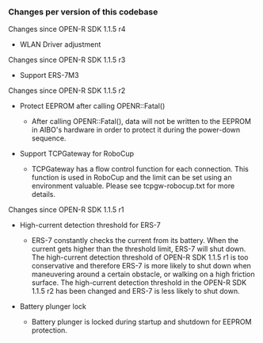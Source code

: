 ### Changes per version of this codebase

Changes since OPEN-R SDK 1.1.5 r4

* WLAN Driver adjustment

Changes since OPEN-R SDK 1.1.5 r3

* Support ERS-7M3

Changes since OPEN-R SDK 1.1.5 r2

* Protect EEPROM after calling OPENR::Fatal()
  - After calling OPENR::Fatal(), data will not be written to the EEPROM 
    in AIBO's hardware in order to protect it during the power-down
     sequence.

* Support TCPGateway for RoboCup
  - TCPGateway has a flow control function for each connection.
    This function is used in RoboCup and the limit can be set 
    using an environment valuable.
    Please see tcpgw-robocup.txt for more details.

Changes since OPEN-R SDK 1.1.5 r1

* High-current detection threshold for ERS-7
  - ERS-7 constantly checks the current from its battery. When the 
    current gets higher than the threshold limit, ERS-7 will shut down.
    The high-current detection threshold of OPEN-R SDK 1.1.5 r1 is too
    conservative and therefore ERS-7 is more likely to shut down when 
    maneuvering around a certain obstacle, or walking on a high friction 
    surface.
    The high-current detection threshold in the OPEN-R SDK 1.1.5 r2 has 
    been changed and ERS-7 is less likely to shut down.


* Battery plunger lock
  - Battery plunger is locked during startup and shutdown for EEPROM 
    protection.
